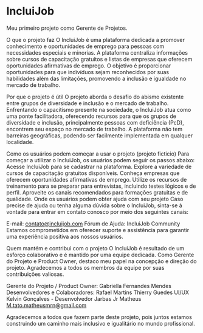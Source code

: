 # IncluiJob
Meu primeiro projeto como Gerente de Projetos.

O que o projeto faz
O IncluiJob é uma plataforma dedicada a promover conhecimento e oportunidades de emprego para pessoas com necessidades especiais e minorias. A plataforma centraliza informações sobre cursos de capacitação gratuitos e listas de empresas que oferecem oportunidades afirmativas de emprego. O objetivo é proporcionar oportunidades para que indivíduos sejam reconhecidos por suas habilidades além das limitações, promovendo a inclusão e igualdade no mercado de trabalho.

Por que o projeto é útil
O projeto aborda o desafio do abismo existente entre grupos de diversidade e inclusão e o mercado de trabalho. Enfrentando o capacitismo presente na sociedade, o IncluiJob atua como uma ponte facilitadora, oferecendo recursos para que os grupos de diversidade e inclusão, principalmente pessoas com deficiência (PcD), encontrem seu espaço no mercado de trabalho. A plataforma não tem barreiras geográficas, podendo ser facilmente implementada em qualquer localidade.

Como os usuários podem começar a usar o projeto (projeto ficticio)
Para começar a utilizar o IncluiJob, os usuários podem seguir os passos abaixo:
  Acesse IncluiJob para se cadastrar na plataforma.
  Explore a variedade de cursos de capacitação gratuitos disponíveis.
  Conheça empresas que oferecem oportunidades afirmativas de emprego.
  Utilize os recursos de treinamento para se preparar para entrevistas, incluindo testes lógicos e de perfil.
  Aproveite os canais recomendados para formações gratuitas e de qualidade.
  Onde os usuários podem obter ajuda com seu projeto
  Caso precise de ajuda ou tenha alguma dúvida sobre o IncluiJob, sinta-se à vontade para entrar em contato conosco por meio dos seguintes canais:

  E-mail: contato@incluijob.com
  Fórum de Ajuda: IncluiJob Community
  Estamos comprometidos em oferecer suporte e assistência para garantir uma experiência positiva aos nossos usuários.

Quem mantém e contribui com o projeto
O IncluiJob é resultado de um esforço colaborativo e é mantido por uma equipe dedicada. Como Gerente do Projeto e Product Owner, destaco meu papel na concepção e direção do projeto. Agradecemos a todos os membros da equipe por suas contribuições valiosas.

Gerente do Projeto / Product Owner: Gabriella Fernandes Mendes
Desenvolvedores e Colaboradores: 
Rafael Martins
Thierry Guedes UI/UX
Kelvin Gonçalves - Desenvolvedor 
Jarbas Jr
Matheus M.tato.matheusmrn@gmail.com

Agradecemos a todos que fazem parte deste projeto, pois juntos estamos construindo um caminho mais inclusivo e igualitário no mundo profissional.
